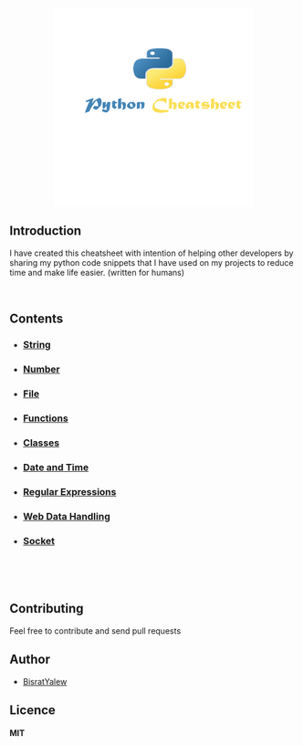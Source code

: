<p align="center">
  <img src="img/python-cheatsheet-image.png" width="350" height="350" align="center" title="Pythion cheatsheet, Developed by Bisrat Yalew">
  
</p>



## Introduction
I have created this cheatsheet with intention of helping other developers by sharing my python code snippets that I have used on my projects to reduce time and make life easier. (written for humans)

<br>

## Contents

- ### [String](string.md)
- ### [Number](number.md)
- ### [File](files.md)
- ### [Functions](functions.md)
- ### [Classes](classes.md)
- ### [Date and Time](date-time.md)
- ### [Regular Expressions](regular-expressions.md)
- ### [Web Data Handling](web-data-handling.md)
- ### [Socket](socket.md)


<br><br><br>





## Contributing

Feel free to contribute and send pull requests

## Author

* [BisratYalew](https://bisratyalew.github.io)

## Licence

#### MIT
